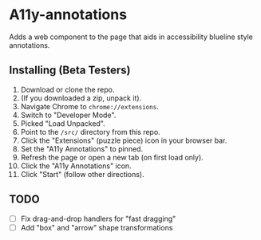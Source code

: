 # A11y-annotations

Adds a web component to the page that aids in accessibility blueline style annotations.

## Installing (Beta Testers)

1. Download or clone the repo.
1. (If you downloaded a zip, unpack it).
1. Navigate Chrome to `chrome://extensions`.
1. Switch to "Developer Mode".
1. Picked "Load Unpacked".
1. Point to the `/src/` directory from this repo.
1. Click the "Extensions" (puzzle piece) icon in your browser bar.
1. Set the "A11y Annotations" to pinned.
1. Refresh the page or open a new tab (on first load only).
1. Click the "A11y Annotations" icon.
1. Click "Start" (follow other directions).

## TODO

- [ ] Fix drag-and-drop handlers for "fast dragging"
- [ ] Add "box" and "arrow" shape transformations
